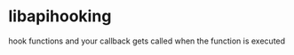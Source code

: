 libapihooking
=============

hook functions and your callback gets called when the function is executed
